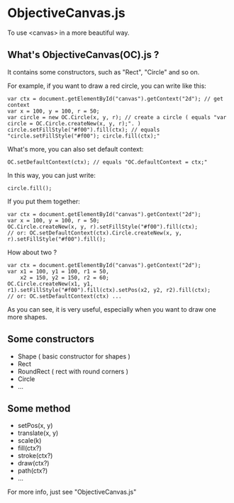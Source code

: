 # ObjectiveCanvas.js
To use &lt;canvas&gt; in a more beautiful way.

## What's ObjectiveCanvas(OC).js ?
It contains some constructors, such as "Rect", "Circle" and so on.

For example, if you want to draw a red circle, you can write like this:
```
var ctx = document.getElementById("canvas").getContext("2d"); // get context
var x = 100, y = 100, r = 50;
var circle = new OC.Circle(x, y, r); // create a circle ( equals "var circle = OC.Circle.createNew(x, y, r);". )
circle.setFillStyle("#f00").fill(ctx); // equals "circle.setFillStyle("#f00"); circle.fill(ctx);"
 ```

What's more, you can also set default context:
```
OC.setDefaultContext(ctx); // equals "OC.defaultContext = ctx;"
```

In this way, you can just write:
```
circle.fill();
```

If you put them together:
```
var ctx = document.getElementById("canvas").getContext("2d");
var x = 100, y = 100, r = 50;
OC.Circle.createNew(x, y, r).setFillStyle("#f00").fill(ctx);
// or: OC.setDefaultContext(ctx).Circle.createNew(x, y, r).setFillStyle("#f00").fill();
```

How about two ?
```
var ctx = document.getElementById("canvas").getContext("2d");
var x1 = 100, y1 = 100, r1 = 50,
    x2 = 150, y2 = 150, r2 = 60;
OC.Circle.createNew(x1, y1, r1).setFillStyle("#f00").fill(ctx).setPos(x2, y2, r2).fill(ctx);
// or: OC.setDefaultContext(ctx) ...
```

As you can see, it is very useful, especially when you want to draw one more shapes.

## Some constructors
* Shape ( basic constructor for shapes )
* Rect
* RoundRect ( rect with round corners )
* Circle
* ...

## Some method
* setPos(x, y)
* translate(x, y)
* scale(k)
* fill(ctx?)
* stroke(ctx?)
* draw(ctx?)
* path(ctx?)
* ...

For more info, just see "ObjectiveCanvas.js"

